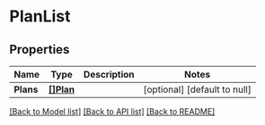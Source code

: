 # PlanList

## Properties
Name | Type | Description | Notes
------------ | ------------- | ------------- | -------------
**Plans** | [**[]Plan**](Plan.md) |  | [optional] [default to null]

[[Back to Model list]](../README.md#documentation-for-models) [[Back to API list]](../README.md#documentation-for-api-endpoints) [[Back to README]](../README.md)


